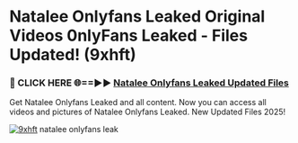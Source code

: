 # Natalee Onlyfans Leaked Original Videos 0nlyFans Leaked - Files Updated! (9xhft)

<h3>🔴 CLICK HERE 🌐==►► <a href="https://tinyurl.com/ms9xzufz" rel="nofollow">Natalee Onlyfans Leaked Updated Files</a></h3>

Get Natalee Onlyfans Leaked and all content. Now you can access all videos and pictures of Natalee Onlyfans Leaked. New Updated Files 2025!

[![9xhft](https://i.imgur.com/ppqm5kG.gif)](https://tinyurl.com/ms9xzufz)
natalee onlyfans leak
